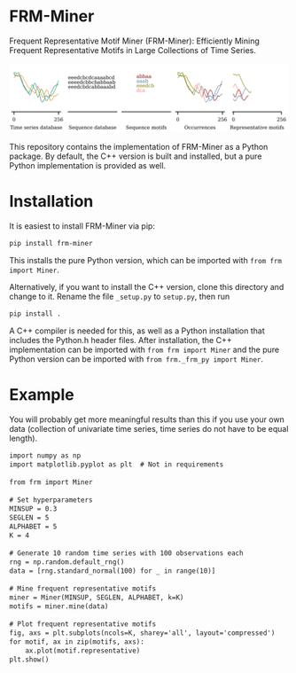 # FRM-Miner #

Frequent Representative Motif Miner (FRM-Miner): Efficiently Mining Frequent Representative Motifs in Large Collections of Time Series.

![Pipeline of FRM-Miner: A time series database is discretised into a sequence database using SAX. Non-overlapping frequent sequential patterns without gaps are mined, after which their occurrences are mapped back to the time series. The occurrences are then used to construct frequent representative motifs.](pipeline.png)

This repository contains the implementation of FRM-Miner as a Python package. By default, the C++ version is built and installed, but a pure Python implementation is provided as well.

# Installation

It is easiest to install FRM-Miner via pip:

```bash
pip install frm-miner
```

This installs the pure Python version, which can be imported with `from frm import Miner`.


Alternatively, if you want to install the C++ version, clone this directory and change to it.
Rename the file `_setup.py` to `setup.py`, then run
```bash
pip install .
```
A C++ compiler is needed for this, as well as a Python installation that includes the Python.h header files.
After installation, the C++ implementation can be imported with `from frm import Miner` and the pure Python version can be imported with `from frm._frm_py import Miner`.

# Example
You will probably get more meaningful results than this if you use your own data (collection of univariate time series, time series do not have to be equal length).
```
import numpy as np
import matplotlib.pyplot as plt  # Not in requirements

from frm import Miner

# Set hyperparameters
MINSUP = 0.3
SEGLEN = 5
ALPHABET = 5
K = 4

# Generate 10 random time series with 100 observations each
rng = np.random.default_rng()
data = [rng.standard_normal(100) for _ in range(10)]

# Mine frequent representative motifs
miner = Miner(MINSUP, SEGLEN, ALPHABET, k=K)
motifs = miner.mine(data)

# Plot frequent representative motifs
fig, axs = plt.subplots(ncols=K, sharey='all', layout='compressed')
for motif, ax in zip(motifs, axs):
    ax.plot(motif.representative)
plt.show()
```

